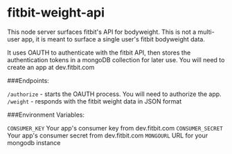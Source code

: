 fitbit-weight-api
=================

This node server surfaces fitbit's API for bodyweight.  This is not a multi-user app, it is meant to surface a single user's fitbit bodyweight data.

It uses OAUTH to authenticate with the fitbit API, then stores the authentication tokens in a mongoDB collection for later use.  You will need to create an app at dev.fitbit.com

###Endpoints:

`/authorize` - starts the OAUTH process.  You will need to authorize the app.
`/weight` - responds with the fitbit weight data in JSON format

###Environment Variables:

`CONSUMER_KEY` Your app's consumer key from dev.fitbit.com
`CONSUMER_SECRET` Your app's consumer secret from dev.fitbit.com
`MONGOURL` URL for your mongodb instance

